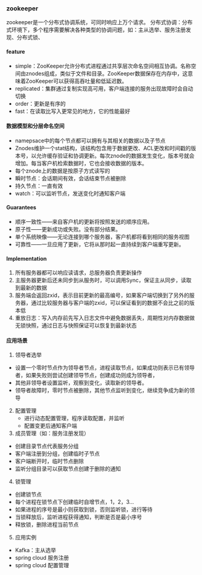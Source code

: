 ### zookeeper
zookeeper是一个分布式协调系统，可同时响应上万个请求。
分布式协调：分布式环境下，多个程序需要解决各种类型的协调问题，如：主从选举、服务注册发现、分布式锁、
#### feature
  - simple：ZooKeeper允许分布式进程通过共享层次命名空间相互协调。名称空间由znodes组成，类似于文件和目录。ZooKeeper数据保存在内存中，这意味着ZooKeeper可以获得高吞吐量和低延迟数。
  - replicated：集群通过复制实现高可用，客户端连接的服务出现故障时会自动切换
  - order：更新是有序的
  - fast：在读取比写入更常见的地方，它的性能最好

#### 数据模型和分层命名空间
  - namepsace中的每个节点都可以拥有与其相关的数据以及子节点
  - Znodes维护一个stat结构，该结构包含用于数据更改、ACL更改和时间戳的版本号，以允许缓存验证和协调更新。每次znode的数据发生变化，版本号就会增加。每当客户机检索数据时，它也会接收数据的版本。
  - 每个znode上的数据是按原子方式读写的
  - 瞬时节点：会话期间有效，会话结束节点被删除
  - 持久节点：一直有效
  - watch：可以监听节点，发送变化时通知客户端

#### Guarantees
- 顺序一致性——来自客户机的更新将按照发送的顺序应用。
- 原子性——更新成功或失败。没有部分结果。
- 单个系统映像——无论连接到哪个服务器，客户机都将看到相同的服务视图
- 可靠性——一旦应用了更新，它将从那时起一直持续到客户端重写更新。

#### Implementation
1. 所有服务器都可以响应读请求，总服务器负责更新操作
2. 主服务器更新后还未同步到从服务时，可以调用Sync，保证主从同步，读取到最新的数据
3. 服务端会返回zxid，表示目前更新的最高编号，如果客户端切换到了另外的服务器，通过比较服务器与客户端的zxid，可以保证看到的数据不会比之前的版本低
4. 重放日志：写入内存前先写入日志文件中避免数据丢失，周期性对内存数据做无锁快照，通过日志与快照保证可以恢复到最新状态

#### 应用场景
1. 领导者选举
  - 设置一个零时节点作为领导者节点，进程读取节点，如果成功则表示已有领导者，如果失败则尝试创建领导节点，创建成功则成为领导者，
  - 其他非领导者设置监听，观察到变化，读取新的领导者。
  - 领导者故障时，零时节点被删除，其他节点监听到变化，继续竞争成为新的领导
2. 配置管理
    - 进行动态配置管理，程序读取配置，并监听
    - 配置变更后通知客户端
3. 成员管理（如：服务注册发现）
  - 创建目录节点代表服务分组
  - 客户端注册到分组，创建临时子节点
  - 客户端断开时，临时节点删除
  - 监听分组目录可以获取节点创建于删除的通知
4. 锁管理
  - 创建锁节点
  - 每个进程在锁节点下创建临时自增节点，1，2，3...
  - 如果进程的序号是最小则获取到锁，否则监听锁，进行等待
  - 当锁释放后，监听进程获得通知，判断是否是最小序号
  - 释放锁，删除进程当前节点
5. 应用实例
  - Kafka：主从选举
  - spring cloud 服务注册
  - spring cloud 配置管理
